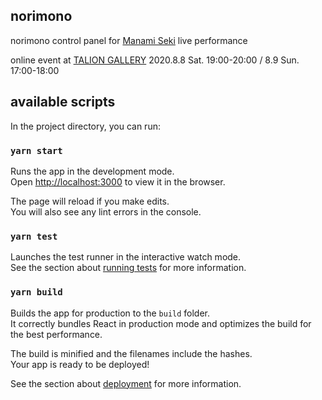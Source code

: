 norimono
---

norimono control panel for [Manami Seki](manamiro.tumblr.com) live performance

online event at [TALION GALLERY](http://www.taliongallery.com/en/upcoming/) ‪2020.8.8‬ ‪Sat. ‪19:00-20:00 / ‪‪8.9‬ ‪Sun. ‪17:00-18:00

## available scripts

In the project directory, you can run:

### `yarn start`

Runs the app in the development mode.<br />
Open [http://localhost:3000](http://localhost:3000) to view it in the browser.

The page will reload if you make edits.<br />
You will also see any lint errors in the console.

### `yarn test`

Launches the test runner in the interactive watch mode.<br />
See the section about [running tests](https://facebook.github.io/create-react-app/docs/running-tests) for more information.

### `yarn build`

Builds the app for production to the `build` folder.<br />
It correctly bundles React in production mode and optimizes the build for the best performance.

The build is minified and the filenames include the hashes.<br />
Your app is ready to be deployed!

See the section about [deployment](https://facebook.github.io/create-react-app/docs/deployment) for more information.
